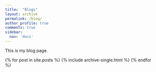 ```yaml
---
title:  "Blogs"
layout: archive
permalink: /blog/
author_profile: true
comments: true
sidebar:
  nav: 'docs'
---
```


This is my blog page.

{% for post in site.posts %}
  {% include archive-single.html %}
{% endfor %}
